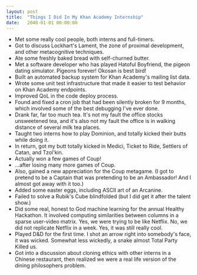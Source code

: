 ```yaml
---
layout: post
title:  "Things I Did In My Khan Academy Internship"
date:   2048-01-01 00:00:00
---
```


- Met some really cool people, both interns and full-timers.
- Got to discuss Lockhart's Lament, the zone of proximal development, and
other metacognitive techniques.
- Ate some freshly baked bread with self-churned butter.
- Met a software developer who has played Hatoful Boyfriend, the pigeon
dating simulator. Pigeons forever! Okosan is best bird!
- Built an automated backup system for Khan Academy's mailing list data.
- Wrote some unit test infrastructure that made it easier to test behavior
on Khan Academy endpoints.
- Improved QoL in the code deploy process.
- Found and fixed a cron job that had been silently broken for 9 months, which
involved some of the best debugging I've ever done.
- Drank far, far too much tea. It's not my fault the office stocks unsweetened tea,
and it's also not my fault the office is in walking distance of several milk tea
places.
- Taught two interns how to play Dominion, and totally kicked their butts
while doing it.
- In return, got my butt totally kicked in Medici, Ticket to Ride, Settlers of
Catan, and Tzol'kin.
- Actually won a few games of Coup!
- ...after losing many more games of Coup.
- Also, gained a new appreciation for the Coup metagame. (I got to pretend to be
a Captain that was pretending to be an Ambassador! And I almost got away with it too.)
- Added some easter eggs, including ASCII art of an Arcanine.
- Failed to solve a Rubik's Cube blindfolded (but I did get it after the talent
show.)
- Did some real, honest to God machine learning for the annual Healthy Hackathon.
It involved computing similarities between columns in a sparse user-video matrix.
Yes, we were trying to be like Netflix. No, we did not replicate Netflix in a week.
Yes, it was still really cool.
- Played D&D for the first time. I shot an arrow right into somebody's face, it was
wicked. Somewhat less wickedly, a snake almost Total Party Killed us.
- Got into a discussion about cloning ethics with other interns in a Chinese restaurant,
then realized we were a real life version of the dining philosophers problem.

